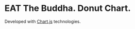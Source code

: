 EAT The Buddha. Donut Chart.
==============
Developed with <a href="http://www.chartjs.org/">Chart.js</a> technologies.